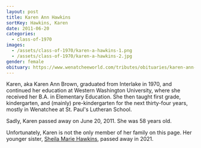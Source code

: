 ```yaml
---
layout: post
title: Karen Ann Hawkins
sortKey: Hawkins, Karen
date: 2011-06-20
categories:
  - class-of-1970
images:
  - /assets/class-of-1970/karen-a-hawkins-1.png
  - /assets/class-of-1970/karen-a-hawkins-2.jpg
gender: female
obituary: https://www.wenatcheeworld.com/tributes/obituaries/karen-ann-hawkins-brown/article_9ee835ea-2ac5-5aae-b71f-a9e97d225c89.html
---
```


Karen, aka Karen Ann Brown, graduated from Interlake in 1970, and continued her education at Western Washington University, where she received her B.A. in Elementary Education. She then taught first grade, kindergarten, and (mainly) pre-kindergarten for the next thirty-four years, mostly in Wenatchee at St. Paul's Lutheran School.

Sadly, Karen passed away on June 20, 2011. She was 58 years old.

Unfortunately, Karen is not the only member of her family on this page. Her younger sister, [Sheila Marie Hawkins](https://ihsmemorial.org/class-of-1972/sheila-marie-hawkins/), passed away in 2021.
